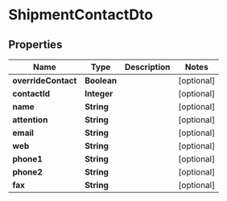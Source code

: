 
# ShipmentContactDto

## Properties
Name | Type | Description | Notes
------------ | ------------- | ------------- | -------------
**overrideContact** | **Boolean** |  |  [optional]
**contactId** | **Integer** |  |  [optional]
**name** | **String** |  |  [optional]
**attention** | **String** |  |  [optional]
**email** | **String** |  |  [optional]
**web** | **String** |  |  [optional]
**phone1** | **String** |  |  [optional]
**phone2** | **String** |  |  [optional]
**fax** | **String** |  |  [optional]



